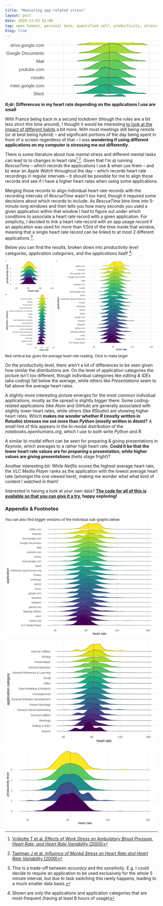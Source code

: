 ```yaml
---
title: "Measuring app-related stress"
layout: post
date: 2020-12-03 01:00
tag: open humans, personal data, quantified self, productivity, stress, heart rate, wearable, apple watch, apple health
blog: true
---
```

<p style="text-align:center;"><img  src="/assets/images/2020-12-02-header.png"/></p>

**tl;dr: Differences in my heart rate depending on the applications I use are small**

With France being back in a second lockdown (though the rules are a bit less strict this time around), I thought it would be interesting [to look at the impact of different habits](/lockdown-effects/) a bit more. With most meetings still being remote (or at best being hybrid) – and significant portions of the day being spent in front of a screen regardless of that – I was __wondering if using different applications on my computer is stressing me out differently__.

There is some literature about how mental stress and different mental tasks can lead to to changes in heart rate[^1],[^2]. Given that I'm a) running _RescueTime_ – which records the applications I use & when use them – and b) wear an _Apple Watch_ throughout the day – which records heart rate recordings in regular intervals – it should be possible for me to align those records and see if I have a higher heart rates when using some applications.

Merging those records to align individual heart rate records with the recording intervals of _RescueTime_ wasn't too hard, though it required some decisions about which records to include: As _RescueTime_ bins time into 5-minute long windows and then tells you how many seconds you used a given application within that window I had to figure out under which conditions to associate a heart rate record with a given application. For simplicity, I decided to link a heart rate record with an app usage record if an application was used for more than 1/3rd of the time inside that window, meaning that a single heart rate record can be linked to at most 2 different applications [^3].

Below you can find the results, broken down into _productivity level_ categories, _application categories_, and the _applications_ itself [^4]:

[![](/assets/images/2020-12-02-hr_app_overview.png)](/assets/images/2020-12-02-hr_app_overview.png)
<small>Red vertical bar gives the average heart rate reading. Click to make larger</small>

On the productivity level, there aren't a lot of differences to be seen given how similar the distributions are. On the level of application categories the picture isn't too different, though individual categories like _editing & IDEs_ (aka coding) fall below the average, while others like _Presentations_ seem to fall above the average heart rates.

A slightly more interesting picture emerges for the most common individual applications, mostly as the spread is slightly bigger there: Some coding-related applications (like _Atom_ and _GitHub_) are generally associated with slightly lower heart rates, while others (like _RStudio_) are showing higher heart rates. Which __makes me wonder whether _R_ (mostly written in _Rstudio_) stresses me out more than _Python_ (mostly written in _Atom_)?__ A small hint of this appears in the bi-modal distribution of the _notebooks.openhumans.org_, which I use to both write _Python_ and _R_.

A similar bi-modal effect can be seen for preparing & giving presentations in _Keynote_, which averages to a rather high heart rate. __Could it be that the lower heart rate values are for _preparing_ a presentation, while higher values are _giving_ presentations__ (hello stage fright)?

Another interesting bit: While _Netflix_ scores the highest average heart rate, the _VLC Media Player_ ranks as the application with the lowest average heart rate (amongst the one viewed here), making me wonder what what kind of content I watched in them!

Interested in having a look at your own data? __[The code for all of this is available so that you can give it a try](https://exploratory.openhumans.org/notebook/166/), happy exploring!__

[^1]: [Vrijkotte T et al. _Effects of Work Stress on Ambulatory Blood Pressure, Heart Rate, and Heart Rate Variability_ (2000)](https://www.ahajournals.org/doi/full/10.1161/01.HYP.35.4.880)
[^2]: [Taelman J et al. _Influence of Mental Stress on Heart Rate and Heart Rate Variability_ (2009)](https://link.springer.com/chapter/10.1007/978-3-540-89208-3_324)
[^3]: This is a trade-off between _accuracy_ and the _sensitivity_. E.g. I could decide to require an application to be used exclusively for the whole 5 minute interval, but due to task switching this rarely happens, leading to a much smaller data basis.
[^4]: Shown are only the applications and application categories that are most-frequent (having at least 8 hours of usage)

### Appendix & Footnotes
<small>You can also find bigger versions of the individual sub-graphs below</small>
[![](/assets/images/2020-12-02-hr_app_level.png)](/assets/images/2020-12-02-hr_app_level.png)

[![](/assets/images/2020-12-02-hr_category_level.png)](/assets/images/2020-12-02-hr_category_level.png)

[![](/assets/images/2020-12-02-hr_productivity_level.png)](/assets/images/2020-12-02-hr_productivity_level.png)
